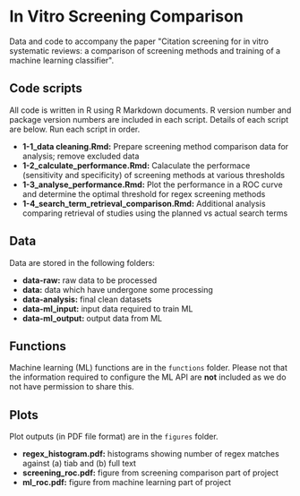 # In Vitro Screening Comparison

Data and code to accompany the paper "Citation screening for in vitro systematic reviews: a comparison of screening methods and training of a machine learning classifier".

## Code scripts

All code is written in R using R Markdown documents. R version number and package version numbers are included in each script. Details of each script are below. Run each script in order.

- **1-1_data cleaning.Rmd:** Prepare screening method comparison data for analysis; remove excluded data
- **1-2_calculate_performance.Rmd:** Calaculate the performace (sensitivity and specificity) of screening methods at various thresholds
- **1-3_analyse_performance.Rmd:** Plot the performance in a ROC curve and determine the optimal threshold for regex screening methods
- **1-4_search_term_retrieval_comparison.Rmd:** Additional analysis comparing retrieval of studies using the planned vs actual search terms

## Data

Data are stored in the following folders:

- **data-raw:** raw data to be processed
- **data:** data which have undergone some processing
- **data-analysis:** final clean datasets
- **data-ml_input:** input data required to train ML
- **data-ml_output:** output data from ML

## Functions

Machine learning (ML) functions are in the `functions` folder. Please not that the information required to configure the ML API are **not** included as we do not have permission to share this.

## Plots

Plot outputs (in PDF file format) are in the `figures` folder.

- **regex_histogram.pdf:** histograms showing number of regex matches against (a) tiab and (b) full text
- **screening_roc.pdf:** figure from screening comparison part of project
- **ml_roc.pdf:** figure from machine learning part of project
